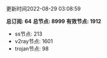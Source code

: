 更新时间2022-08-29 03:08:59

**总订阅: 64**
**总节点: 8999**
**有效节点: 1912**
- ss节点: 213
- v2ray节点: 1601
- trojan节点: 98
